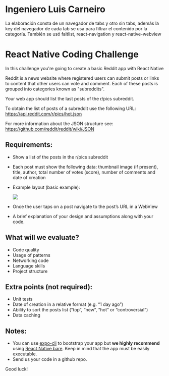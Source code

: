 
# Ingeniero Luis Carneiro

La elaboración consta de un navegador de tabs y otro sin tabs, además la key del navegador de cada tab se usa para filtrar el contenido por la categoría. También se usó faltlist, react-navigation y react-native-webview

# React Native Coding Challenge

In this challenge you're going to create a basic Reddit app with React Native

Reddit is a news website where registered users can submit posts or links to content that other users can vote and comment. Each of these posts is grouped into categories known as "subreddits".

Your web app should list the last posts of the r/pics subreddit.

To obtain the list of posts of a subreddit use the following URL:
https://api.reddit.com/r/pics/hot.json

For more information about the JSON structure see:
https://github.com/reddit/reddit/wiki/JSON 

## Requirements:

* Show a list of the posts in the r/pics subreddit
* Each post must show the following data: thumbnail image (if present), title, author, total number of votes (score), number of comments and date of creation
* Example layout (basic example):

  ![](showcase.gif)
* Once the user taps on a post navigate to the post’s URL in a WebView
* A brief explanation of your design and assumptions along with your code.

## What will we evaluate?

- Code quality
- Usage of patterns
- Networking code
- Language skills
- Project structure

## Extra points (not required):

- Unit tests
- Date of creation in a relative format (e.g. “1 day ago”)
- Ability to sort the posts list (“top”, “new”, “hot” or “controversial”)
- Data caching

## Notes:

* You can use [expo-cli](https://expo.io/learn) to bootstrap your app but **we highly recommend** using [React Native bare](https://reactnative.dev/docs/environment-setup). Keep in mind that the app must be easily executable.
* Send us your code in a github repo.

Good luck!
